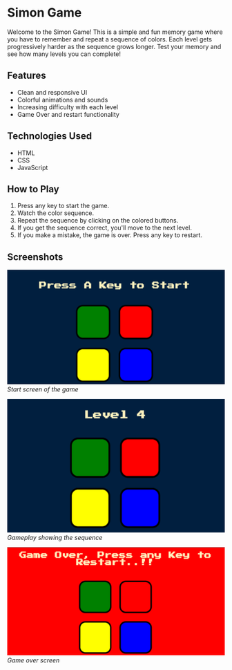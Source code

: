 # Simon Game

Welcome to the Simon Game! This is a simple and fun memory game where you have to remember and repeat a sequence of colors. Each level gets progressively harder as the sequence grows longer. Test your memory and see how many levels you can complete!

## Features
- Clean and responsive UI
- Colorful animations and sounds
- Increasing difficulty with each level
- Game Over and restart functionality

## Technologies Used
- HTML
- CSS
- JavaScript

## How to Play
1. Press any key to start the game.
2. Watch the color sequence.
3. Repeat the sequence by clicking on the colored buttons.
4. If you get the sequence correct, you'll move to the next level.
5. If you make a mistake, the game is over. Press any key to restart.

## Screenshots
![Start Screen](images/start_screen.png)
*Start screen of the game*

![Game Play](images/game_play.png)
*Gameplay showing the sequence*

![Game Over](images/game_over.png)
*Game over screen*


